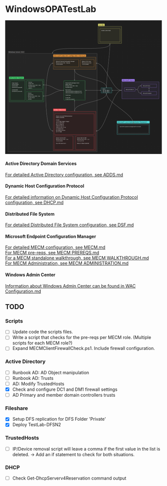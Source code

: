 # WindowsOPATestLab

![Testlab HLD](Docs/HLD.png)

#### Active Directory Domain Services
[For detailed Active Directory configuration, see ADDS.md](Docs/ADDS/ADDS.md)  

#### Dynamic Host Configuration Protocol
[For detailed information on Dynamic Host Configuration Protocol configuration, see DHCP.md](Docs/DHCP/DHCP.md)  

#### Distributed File System
[For detailed Distributed File System configuration, see DSF.md](Docs/DFS/DFS.md)  

#### Microsoft Endpoint Configuration Manager
[For detailed MECM configuration, see MECM.md](Docs/MECM/MECM.md)  
[For MECM pre-reqs, see MECM PREREQS.md](Docs/MECM/MECM%20PREREQS.md)  
[For a MECM standalone walkthrough, see MECM WALKTHROUGH.md](Docs/MECM/MECM%20WALKTHROUGH.md)  
[For MECM Administration, see MECM ADMINISTRATION.md](Docs/MECM/MECM%20ADMINISTRATION.md)  

#### Windows Admin Center
[Information about Windows Admin Center can be found in WAC Configuration.md](Docs/Windows%20Admin%20Center/WAC%20Configuration.md)  

## TODO
### Scripts
- [ ] Update code the scripts files.
- [ ] Write a script that checks for the pre-reqs per MECM role. (Multiple scripts for each MECM role?)
- [ ] Expand MECMClientFirewallCheck.ps1. Include firewall configuration.

### Active Directory
- [ ] Runbook AD: AD Object manipulation
- [ ] Runbook AD: Trusts
- [ ] AD: Modify TrustedHosts
- [x] Check and configure DC1 and DM1 firewall settings
- [ ] AD Primary and member domain controllers trusts

### Fileshare
- [x] Setup DFS replication for DFS Folder 'Private'
- [x] Deploy TestLab-DFSN2

### TrustedHosts
- [ ] IP/Device removal script will leave a comma if the first value in the list is deleted. -> Add an if statement to check for both situations.

### DHCP
- [ ] Check Get-DhcpServerv4Reservation command output